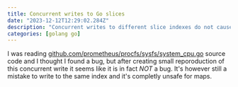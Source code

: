 ```yaml
---
title: Concurrent writes to Go slices
date: "2023-12-12T12:29:02.284Z"
description: "Concurrent writes to different slice indexes do not cause panic"
categories: [golang go]
---
```


I was reading [github.com/prometheus/procfs/sysfs/system_cpu.go](https://github.com/prometheus/procfs/blob/732ca0f7c4351613d998dcda0c226b7905cd89d8/sysfs/system_cpu.go#L237) source code and I thought I found a bug, but after creating small reporoduction of this concurrent write it seems like it is in fact _NOT_ a bug. It's however still a mistake to write to the same index and it's completly unsafe for maps.
